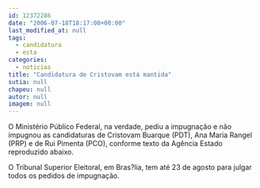 ```yaml
---
id: 12372286
date: "2006-07-18T18:17:00+00:00"
last_modified_at: null
tags:
  - candidatura
  - esta
categories:
  - noticias
title: "Candidatura de Cristovam está mantida"
sutia: null
chapeu: null
autor: null
imagem: null
---
```

<p><P>O Ministério Público Federal, na verdade, pediu a impugnação e não impugnou as candidaturas de Cristovam Buarque (PDT), Ana Maria Rangel (PRP) e de Rui Pimenta (PCO), conforme texto da Agência Estado reproduzido abaixo.</P></p>
<p><P>O Tribunal Superior Eleitoral, em Bras?lia, tem até 23 de agosto para julgar todos os pedidos de impugnação.</P> </p>
